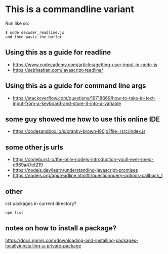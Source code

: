 # This is a commandline variant

Run like so:

```
$ node decoder_readline.js
and then paste the buffer
```


## Using this as a guide for readline

* https://www.codecademy.com/articles/getting-user-input-in-node-js
* https://sebhastian.com/javascript-readline/


## Using this as a guide for command line args

* https://stackoverflow.com/questions/19718669/how-to-take-in-text-input-from-a-keyboard-and-store-it-into-a-variable 


## some guy showed me how to use this online IDE

* https://codesandbox.io/s/cranky-brown-l80jo?file=/src/index.js


## some other js urls

* https://codeburst.io/the-only-nodejs-introduction-youll-ever-need-d969a47ef219
* https://nodejs.dev/learn/understanding-javascript-promises
* https://nodejs.org/api/readline.html#rlquestionquery-options-callback_1

## other

list packages in current directory?

```
npm list
```

## notes on how to install a package?
https://docs.npmjs.com/downloading-and-installing-packages-locally#installing-a-private-package



